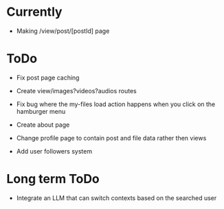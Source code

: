 # Currently
- Making /view/post/[postId] page

# ToDo
- Fix post page caching
- Create view/images?videos?audios routes
- Fix bug where the my-files load action happens when you click on the hamburger menu
- Create about page

- Change profile page to contain post and file data rather then views
- Add user followers system


# Long term ToDo
- Integrate an LLM that can switch contexts based on the searched user 